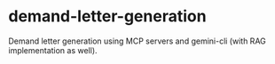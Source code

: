 # demand-letter-generation
Demand letter generation using MCP servers and gemini-cli (with RAG implementation as well).
